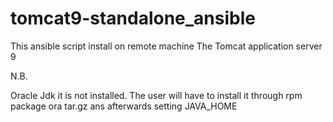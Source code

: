 # tomcat9-standalone_ansible

This ansible script install on remote machine The Tomcat application server 9

N.B.

Oracle Jdk it is not installed.  The user will have to install it through rpm package ora tar.gz ans afterwards setting JAVA_HOME

